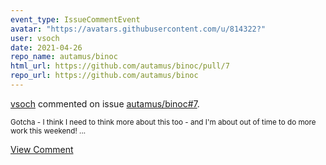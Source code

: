 ```yaml
---
event_type: IssueCommentEvent
avatar: "https://avatars.githubusercontent.com/u/814322?"
user: vsoch
date: 2021-04-26
repo_name: autamus/binoc
html_url: https://github.com/autamus/binoc/pull/7
repo_url: https://github.com/autamus/binoc
---
```


<a href='https://github.com/vsoch' target='_blank'>vsoch</a> commented on issue <a href='https://github.com/autamus/binoc/pull/7' target='_blank'>autamus/binoc#7</a>.

<small>Gotcha - I think I need to think more about this too - and I'm about out of time to do more work this weekend!...</small>

<a href='https://github.com/autamus/binoc/pull/7' target='_blank'>View Comment</a>